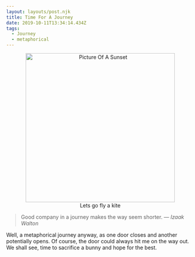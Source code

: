 ```yaml
---
layout: layouts/post.njk
title: Time For A Journey
date: 2019-10-11T13:34:14.434Z
tags:
  - Journey
  - metaphorical
---
```

<div align="center">
<figure>
<img src="/images/sunset.png" alt="Picture Of A Sunset" height="400"><figcaption>Lets go fly a kite</figcaption>
</figure>
</div>
<blockquote>Good company in a journey makes the way seem shorter. — <cite>Izaak Walton</cite> </blockquote>

Well, a metaphorical journey anyway, as one door closes and another potentially opens. 
Of course, the door could always hit me on the way out. We shall see, time to sacrifice a bunny and hope for the best. 
